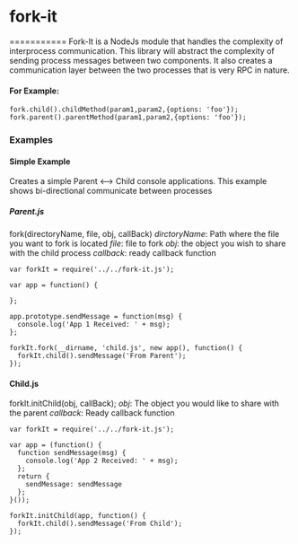 # fork-it
===========
Fork-It is a NodeJs module that handles the complexity of interprocess communication.  This library will abstract the complexity of sending process messages between two components.  It also creates a communication layer between the two processes that is very RPC in nature.

#### For Example:
```
fork.child().childMethod(param1,param2,{options: 'foo'});
fork.parent().parentMethod(param1,param2,{options: 'foo'});
```

### Examples

#### Simple Example
Creates a simple Parent <--> Child console applications.  This example shows bi-directional communicate between processes

##### Parent.js

fork(directoryName, file, obj, callBack)
  *dirctoryName*: Path where the file you want to fork is located
  *file*: file to fork
  *obj*: the object you wish to share with the child process
  *callback*: ready callback function

```
var forkIt = require('../../fork-it.js');

var app = function() {

};

app.prototype.sendMessage = function(msg) {
  console.log('App 1 Received: ' + msg);
};

forkIt.fork(__dirname, 'child.js', new app(), function() {
  forkIt.child().sendMessage('From Parent');
});

```

#### Child.js

forkIt.initChild(obj, callBack);
  *obj*: The object you would like to share with the parent
  *callback*: Ready callback function

```
var forkIt = require('../../fork-it.js');

var app = (function() {
  function sendMessage(msg) {
    console.log('App 2 Received: ' + msg);
  };
  return {
    sendMessage: sendMessage
  };
}());

forkIt.initChild(app, function() {
  forkIt.child().sendMessage('From Child');
});


```
